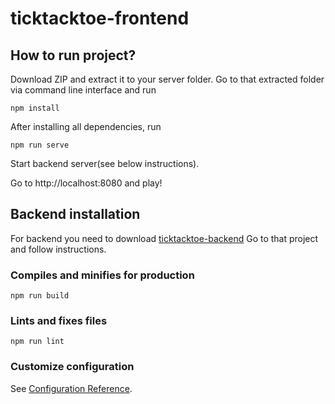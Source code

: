 # ticktacktoe-frontend

## How to run project?

Download ZIP and extract it to your server folder.
Go to that extracted folder via command line interface and run

```
npm install
```

After installing all dependencies, run

```
npm run serve
```

Start backend server(see below instructions).

Go to http://localhost:8080 and play!

## Backend installation

For backend you need to download [ticktacktoe-backend](https://github.com/andrius-urb/ticktacktoe-backend)
Go to that project and follow instructions.

### Compiles and minifies for production

```
npm run build
```

### Lints and fixes files

```
npm run lint
```

### Customize configuration

See [Configuration Reference](https://cli.vuejs.org/config/).
